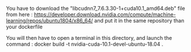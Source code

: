 You have to download the "libcudnn7_7.6.3.30-1+cuda10.1_amd64.deb" file from here : https://developer.download.nvidia.com/compute/machine-learning/repos/ubuntu1804/x86_64/
and put it in the same repository than your dockerfile

You will then have to open a terminal in this directory, and launch the command :
docker build -t nvidia-cuda-10.1-devel-ubuntu-18.04 .
